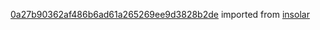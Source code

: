 [0a27b90362af486b6ad61a265269ee9d3828b2de](https://github.com/insolar/insolar/commit/0a27b90362af486b6ad61a265269ee9d3828b2de) imported from [insolar](https://github.com/insolar/insolar)
